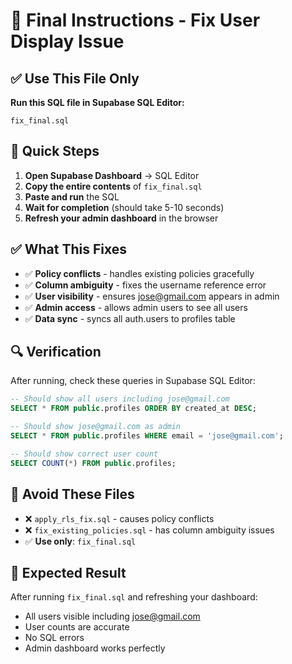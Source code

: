 # 🎯 Final Instructions - Fix User Display Issue

## ✅ Use This File Only
**Run this SQL file in Supabase SQL Editor:**
```
fix_final.sql
```

## 🚀 Quick Steps

1. **Open Supabase Dashboard** → SQL Editor
2. **Copy the entire contents** of `fix_final.sql`
3. **Paste and run** the SQL
4. **Wait for completion** (should take 5-10 seconds)
5. **Refresh your admin dashboard** in the browser

## ✅ What This Fixes
- ✅ **Policy conflicts** - handles existing policies gracefully
- ✅ **Column ambiguity** - fixes the username reference error
- ✅ **User visibility** - ensures jose@gmail.com appears in admin
- ✅ **Admin access** - allows admin users to see all users
- ✅ **Data sync** - syncs all auth.users to profiles table

## 🔍 Verification
After running, check these queries in Supabase SQL Editor:

```sql
-- Should show all users including jose@gmail.com
SELECT * FROM public.profiles ORDER BY created_at DESC;

-- Should show jose@gmail.com as admin
SELECT * FROM public.profiles WHERE email = 'jose@gmail.com';

-- Should show correct user count
SELECT COUNT(*) FROM public.profiles;
```

## 🚨 Avoid These Files
- ❌ `apply_rls_fix.sql` - causes policy conflicts
- ❌ `fix_existing_policies.sql` - has column ambiguity issues
- ✅ **Use only**: `fix_final.sql`

## 🎯 Expected Result
After running `fix_final.sql` and refreshing your dashboard:
- All users visible including jose@gmail.com
- User counts are accurate
- No SQL errors
- Admin dashboard works perfectly